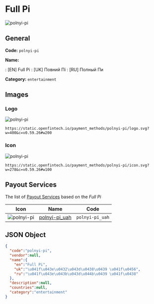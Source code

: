 
# Full Pi 
![polnyi-pi](https://static.openfintech.io/payment_methods/polnyi-pi/logo.svg?w=400&c=v0.59.26#w200)  

## General 
**Code:** `polnyi-pi` 
 
**Name:** 
 
:	[EN] Full Pi 
:	[UK] Повний Пі 
:	[RU] Полный Пи 
 
**Category:** `entertainment` 
 

## Images 

### Logo 
![polnyi-pi](https://static.openfintech.io/payment_methods/polnyi-pi/logo.svg?w=400&c=v0.59.26#w200)  

```
https://static.openfintech.io/payment_methods/polnyi-pi/logo.svg?w=400&c=v0.59.26#w200
```  

### Icon 
![polnyi-pi](https://static.openfintech.io/payment_methods/polnyi-pi/icon.svg?w=278&c=v0.59.26#w100)  

```
https://static.openfintech.io/payment_methods/polnyi-pi/icon.svg?w=278&c=v0.59.26#w100
```  

## Payout Services 
 
The list of [Payout Services](/payout-services/) based on the _Full Pi_ 

|Icon|Name|Code| 
|:---:|:---:|:---:| 
|![polnyi-pi](https://static.openfintech.io/payout_methods/polnyi-pi/icon.svg?w=278&c=v0.59.26#w40) |[polnyi-pi_uah](/payout-services/polnyi-pi_uah/)|`polnyi-pi_uah`| 
 

## JSON Object 

```json
{
  "code":"polnyi-pi",
  "vendor":null,
  "name":{
    "en":"Full Pi",
    "uk":"\u041f\u043e\u0432\u043d\u0438\u0439 \u041f\u0456",
    "ru":"\u041f\u043e\u043b\u043d\u044b\u0439 \u041f\u0438"
  },
  "description":null,
  "countries":null,
  "category":"entertainment"
}
```  
